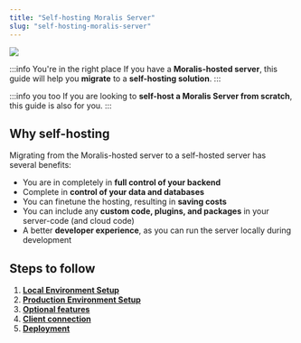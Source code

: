 ```yaml
---
title: "Self-hosting Moralis Server"
slug: "self-hosting-moralis-server"
---
```


![](/img/content/53a7368-self-hosted-moralis-server-webpage-banner.webp)

:::info You're in the right place
If you have a **Moralis-hosted server**, this guide will help you **migrate** to a **self-hosting solution**.
:::

:::info you too
If you are looking to **self-host a Moralis Server from scratch**, this guide is also for you.
:::

## Why self-hosting

Migrating from the Moralis-hosted server to a self-hosted server has several benefits:

- You are in completely in **full control of your backend**
- Complete in **control of your data and databases**
- You can finetune the hosting, resulting in **saving costs**
- You can include any **custom code, plugins, and packages** in your server-code (and cloud code)
- A better **developer experience**, as you can run the server locally during development

## Steps to follow

1. [**Local Environment Setup**](local-environment-setup)
2. [**Production Environment Setup**](production-environment-setup)
3. [**Optional features**](optional-features)
4. [**Client connection**](client-connection)
5. [**Deployment**](deployment)